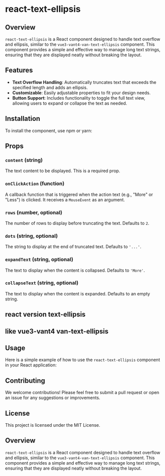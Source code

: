 # react-text-ellipsis

## Overview

`react-text-ellipsis` is a React component designed to handle text overflow and ellipsis, similar to the `vue3-vant4-van-text-ellipsis` component. This component provides a simple and effective way to manage long text strings, ensuring that they are displayed neatly without breaking the layout.

## Features

- **Text Overflow Handling**: Automatically truncates text that exceeds the specified length and adds an ellipsis.
- **Customizable**: Easily adjustable properties to fit your design needs.
- **Button Support**: Includes functionality to toggle the full text view, allowing users to expand or collapse the text as needed.

## Installation

To install the component, use npm or yarn:

## Props

### `content` (string)
The text content to be displayed. This is a required prop.

### `onClickAction` (function)
A callback function that is triggered when the action text (e.g., "More" or "Less") is clicked. It receives a `MouseEvent` as an argument.

### `rows` (number, optional)
The number of rows to display before truncating the text. Defaults to `2`.

### `dots` (string, optional)
The string to display at the end of truncated text. Defaults to `'...'`.

### `expandText` (string, optional)
The text to display when the content is collapsed. Defaults to `'More'`.

### `collapseText` (string, optional)
The text to display when the content is expanded. Defaults to an empty string.

## react version text-ellipsis

## like vue3-vant4 van-text-ellipsis

## Usage

Here is a simple example of how to use the `react-text-ellipsis` component in your React application:

## Contributing

We welcome contributions! Please feel free to submit a pull request or open an issue for any suggestions or improvements.

## License

This project is licensed under the MIT License.

## Overview

`react-text-ellipsis` is a React component designed to handle text overflow and ellipsis, similar to the `vue3-vant4-van-text-ellipsis` component. This component provides a simple and effective way to manage long text strings, ensuring that they are displayed neatly without breaking the layout.

